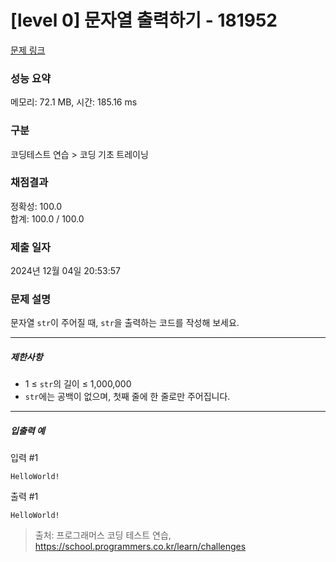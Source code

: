 # [level 0] 문자열 출력하기 - 181952 

[문제 링크](https://school.programmers.co.kr/learn/courses/30/lessons/181952) 

### 성능 요약

메모리: 72.1 MB, 시간: 185.16 ms

### 구분

코딩테스트 연습 > 코딩 기초 트레이닝

### 채점결과

정확성: 100.0<br/>합계: 100.0 / 100.0

### 제출 일자

2024년 12월 04일 20:53:57

### 문제 설명

<p>문자열 <code>str</code>이 주어질 때, <code>str</code>을 출력하는 코드를 작성해 보세요.</p>

<hr>

<h5>제한사항</h5>

<ul>
<li>1 ≤ <code>str</code>의 길이 ≤ 1,000,000</li>
<li><code>str</code>에는 공백이 없으며, 첫째 줄에 한 줄로만 주어집니다.</li>
</ul>

<hr>

<h5>입출력 예</h5>

<p>입력 #1</p>
<div class="highlight"><pre class="codehilite"><code>HelloWorld!
</code></pre></div>
<p>출력 #1</p>
<div class="highlight"><pre class="codehilite"><code>HelloWorld!
</code></pre></div>

> 출처: 프로그래머스 코딩 테스트 연습, https://school.programmers.co.kr/learn/challenges